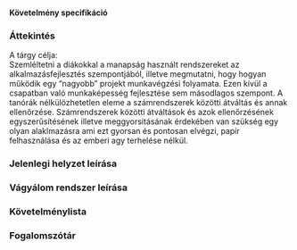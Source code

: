 #### Követelmény specifikáció

### Áttekintés

A tárgy célja:​\
Szemléltetni a diákokkal a manapság használt rendszereket az alkalmazásfejlesztés szempontjából, illetve megmutatni, hogy hogyan
működik egy “nagyobb” projekt munkavégzési folyamata.
Ezen kívül a csapatban való munkaképesség fejlesztése sem másodlagos szempont.
A tanórák nélkülözhetetlen eleme a számrendszerek közötti átváltás és annak ellenőrzése.
Számrendszerek közötti átváltások és azok ellenőrzésének egyszerűsítésének illetve meggyorsitásának érdekében van szükség egy olyan alaklmazásra ami
ezt gyorsan és pontosan elvégzi, papír felhasználása és az emberi agy terhelése nélkül.

### Jelenlegi helyzet leírása

### Vágyálom rendszer leírása

### Követelménylista

### Fogalomszótár
